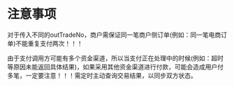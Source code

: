 # 注意事项

对于传入不同的outTradeNo，商户需保证同一笔商户侧订单(例如：同一笔电商订单)不能重复支付两次！！！

<aside class="notice">
由于支付调用方可能有多个资金渠道，所以当支付正在处理中的时候(例如：超时等原因未能返回具体结果)，如果采用其他资金渠道进行付款，可能会造成用户付多笔，一定要注意！！！需定时主动查询交易结果，以同步双方状态。
</aside>



